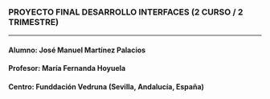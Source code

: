 ### PROYECTO FINAL DESARROLLO INTERFACES (2 CURSO / 2 TRIMESTRE)
---

#### Alumno: José Manuel Martínez Palacios
#### Profesor: María Fernanda Hoyuela
#### Centro: Funddación Vedruna (Sevilla, Andalucía, España)

